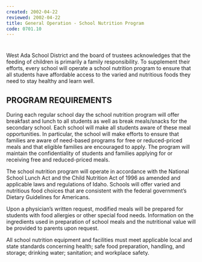 ```yaml
---
created: 2002-04-22
reviewed: 2002-04-22
title: General Operation - School Nutrition Program
code: 0701.10
---
```


#  

West Ada School District and the board of trustees acknowledges that the feeding of children is primarily a family responsibility. To supplement their efforts, every school will operate a school nutrition program to ensure that all students have affordable access to the varied and nutritious foods they need to stay healthy and learn well.

## PROGRAM REQUIREMENTS
During each regular school day the school nutrition program will offer breakfast and lunch to all students as well as break meals/snacks for the secondary school. Each school will make all students aware of these meal opportunities. In particular, the school will make efforts to ensure that families are aware of need-based programs for free or reduced-priced meals and that eligible families are encouraged to apply. The program will maintain the confidentiality of students and families applying for or receiving free and reduced-priced meals.

The school nutrition program will operate in accordance with the National School Lunch Act and the Child Nutrition Act of 1996 as amended and applicable laws and regulations of Idaho. Schools will offer varied and nutritious food choices that are consistent with the federal government’s Dietary Guidelines for Americans.

Upon a physician’s written request, modified meals will be prepared for students with food allergies or other special food needs. Information on the ingredients used in preparation of school meals and the nutritional value will be provided to parents upon request.

All school nutrition equipment and facilities must meet applicable local and state standards concerning health; safe food preparation, handling, and storage; drinking water; sanitation; and workplace safety.

